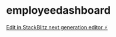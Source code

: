 # employeedashboard

[Edit in StackBlitz next generation editor ⚡️](https://stackblitz.com/~/github.com/nagendratest/employeedashboard)